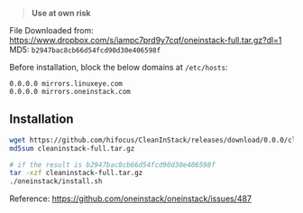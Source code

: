 > **Use at own risk**

File Downloaded from: https://www.dropbox.com/s/iampc7prd9y7cqf/oneinstack-full.tar.gz?dl=1    
MD5: `b2947bac8cb66d54fcd90d30e406598f`

Before installation, block the below domains at `/etc/hosts`:

```
0.0.0.0 mirrors.linuxeye.com
0.0.0.0 mirrors.oneinstack.com
```

## Installation

```bash
wget https://github.com/hifocus/CleanInStack/releases/download/0.0.0/cleaninstack-full.tar.gz
md5sum cleaninstack-full.tar.gz

# if the result is b2947bac8cb66d54fcd90d30e406598f
tar -xzf cleaninstack-full.tar.gz
./oneinstack/install.sh
```

Reference: https://github.com/oneinstack/oneinstack/issues/487
